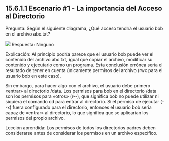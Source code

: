 ## 15.6.1.1 Escenario #1 - La importancia del Acceso al Directorio
Pregunta: Según el siguiente diagrama, ¿Qué acceso tendría el usuario bob en el archivo abc.txt?

![](https://ndg-content-dev.s3.amazonaws.com/media/images/15.7.1.1_1.png)
Respuesta: Ninguno

Explicación: Al principio podría parece que el usuario bob puede ver el contenido del archivo abc.txt, igual que copiar el archivo, modificar su contenido y ejecutarlo como un programa. Esta conclusión errónea sería el resultado de tener en cuenta únicamente permisos del archivo (rwx para el usuario bob en este caso).

Sin embargo, para hacer algo con el archivo, el usuario debe primero «entrar» al directorio /data. Los permisos para bob en el directorio /data son los permisos para «otros» (r--), que significa bob no puede utilizar ni siquiera el comando cd para entrar al directorio. Si el permiso de ejecutar (--x) fuera configurado para el directorio, entonces el usuario bob sería capaz de «entrar» al directorio, lo que significa que se aplicarían los permisos del propio archivo.

Lección aprendida: Los permisos de todos los directorios padres deben considerarse antes de considerar los permisos en un archivo específico.

